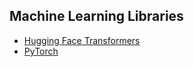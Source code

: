 
## Machine Learning Libraries

* [Hugging Face Transformers](https://huggingface.co/docs/transformers/index)
* [PyTorch](https://pytorch.org/docs/stable/index.html)
